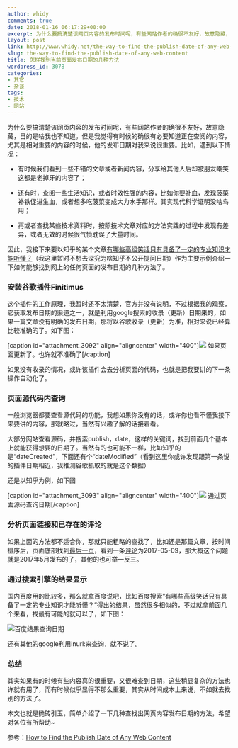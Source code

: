 ```yaml
---
author: whidy
comments: true
date: 2018-01-16 06:17:29+00:00
excerpt: 为什么要搞清楚该网页内容的发布时间呢，有些网站作者的确很不友好，故意隐藏，目的是啥我也不知道。但是我觉得有时候的确很有必要知道正在查阅的内容，尤其是相对重要的内容的时候，他的发布日期对我来说很重要。
layout: post
link: http://www.whidy.net/the-way-to-find-the-publish-date-of-any-web-content.html
slug: the-way-to-find-the-publish-date-of-any-web-content
title: 怎样找到当前页面发布日期的几种方法
wordpress_id: 3078
categories:
- 其它
- 杂谈
tags:
- 技术
- 网站
---
```


为什么要搞清楚该网页内容的发布时间呢，有些网站作者的确很不友好，故意隐藏，目的是啥我也不知道。但是我觉得有时候的确很有必要知道正在查阅的内容，尤其是相对重要的内容的时候，他的发布日期对我来说很重要。比如，遇到以下情况：



 	
  * 有时候我们看到一些不错的文章或者新闻内容，分享给其他人后却被朋友嘲笑这都是老掉牙的内容了；

 	
  * 还有时，查阅一些生活知识，或者时效性强的内容，比如你要补血，发现菠菜补铁促进生血，或者想多吃菠菜变成大力水手那样。其实现代科学证明没啥鸟用；

 	
  * 再或者查找某些技术资料时，按照技术文章对应的方法实践的过程中发现有差异，或者无效的时候很气愤耽误了大量时间。


因此，我接下来要以知乎的某个文章[有哪些高级笑话只有具备了一定的专业知识才能听懂？](https://www.zhihu.com/question/59598299)（我这里暂时不想去深究为啥知乎不公开提问日期）作为主要示例介绍一下如何能够找到网上的任何页面的发布日期的几种方法了。

<!-- more -->


### 安装谷歌插件Finitimus


这个插件的工作原理，我暂时还不太清楚，官方并没有说明，不过根据我的观察，它获取发布日期的渠道之一，就是利用google搜索的收录（更新）日期来的，如果一篇文章没有明确的发布日期，那将以谷歌收录（更新）为准，相对来说已经算比较准确的了。如下图：

[caption id="attachment_3092" align="aligncenter" width="400"][![](http://www.whidy.net/wp-content/uploads/2018/01/01-400x441.jpg)](http://www.whidy.net/wp-content/uploads/2018/01/01.jpg) 如果页面更新了。也许就不准确了[/caption]

如果没有收录的情况，或许该插件会去分析页面的代码，也就是把我要讲的下一条操作自动化了。


### 页面源代码内查询


一般浏览器都要查看源代码的功能，我想如果你没有的话，或许你也看不懂我接下来要讲的内容，那就略过，当然有兴趣了解的话接着看。

大部分网站查看源码，并搜索publish，date，这样的关键词，找到前面几个基本上就能获得想要的日期了。当然有的也可能不一样，比如知乎的是“dateCreated”，下面还有个“dateModified”（看到这里你或许发现跟第一条说的插件日期相近，我推测谷歌抓取的就是这个数据）

还是以知乎为例，如下图

[caption id="attachment_3093" align="aligncenter" width="400"][![](http://www.whidy.net/wp-content/uploads/2018/01/03-400x153.jpg)](http://www.whidy.net/wp-content/uploads/2018/01/03.jpg) 通过页面源码查询日期[/caption]


### 分析页面链接和已存在的评论


如果上面的方法都不适合你，那就只能粗略的查找了，比如还是那篇文章，按时间排序后，页面底部找到[最后一页](https://www.zhihu.com/question/59598299/answers/created?page=35)，看到一条[评论](https://www.zhihu.com/question/59598299/answer/166866744)为2017-05-09，那大概这个问题就是2017年5月发布的了，其他的也可举一反三。


### 通过搜索引擎的结果显示


国内百度用的比较多，那么就拿百度说吧，比如百度搜索“有哪些高级笑话只有具备了一定的专业知识才能听懂？”得出的结果，虽然很多相似的，不过就拿前面几个来看，找最有可能的就可以了，如下图：

![百度结果查询日期](http://www.whidy.net/wp-content/uploads/2018/01/02-400x365.png)

还有其他的google利用inurl:来查询，就不说了。


### 总结


其实如果有的时候有些内容真的很重要，又很难查到日期，这些稍显复杂的方法也许就有用了，而有时候似乎显得不那么重要，其实从时间成本上来说，不如就去找别的方法了。

本文也就是抛砖引玉，简单介绍了一下几种查找出网页内容发布日期的方法，希望对各位有所帮助~

参考：[How to Find the Publish Date of Any Web Content](https://techstacker.com/posts/9qCcL6gTx4JbaieEW/how-to-find-the-publish-date-of-any-web-content)
